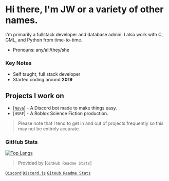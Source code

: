 # Hi there, I'm JW or a variety of other names.

I'm primarily a fullstack developer and database admin. I also work with C, GML, and Python from time-to-time.

- Pronouns: any/all/they/she

### Key Notes

- Self taught, full stack developer
- Started coding around **2019**

## Projects I work on

- [[`Nova`](https://github.com/Nirmini/Nova)] - A Discord bot made to make things easy.
- [`HSRF`] - A Roblox Science Fiction production.
> Please note that I tend to get in and out of projects frequently so this may not be entirely accurate.

### GitHub Stats

[![Top Langs](https://github-readme-stats.vercel.app/api/top-langs/?username=justarandompersoniguess&layout=donut)](https://github.com/anuraghazra/github-readme-stats)

> Provided by [`GitHub Readme Stats`]

[`Discord`](https://discord.com/)
[`Discord.js`](https://discord.js.org/)
[`GitHub Readme Stats`](https://github.com/anuraghazra/github-readme-stats)

